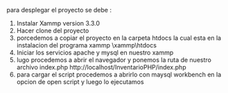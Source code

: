 para desplegar el proyecto se debe :

1. Instalar Xammp version 3.3.0
2. Hacer clone del proyecto 
3. porcedemos a copiar el proyecto  en la carpeta htdocs la cual esta en la instalacion del programa xammp   \xammp\htdocs
4. Iniciar los servicios apache y mysql en nuestro xammp 
5. lugo procedemos a abrir el navegador y ponemos la ruta de nuestro archivo index.php http://localhost/InventarioPHP/index.php
6. para cargar el script procedemos a abrirlo con maysql workbench  en la opcion de open script y luego lo ejecutamos

